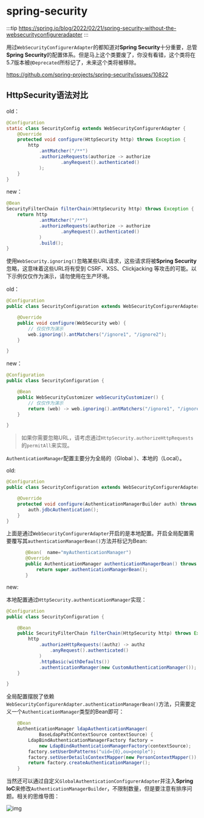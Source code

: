 # spring-security

:::tip
<https://spring.io/blog/2022/02/21/spring-security-without-the-websecurityconfigureradapter>
:::

用过`WebSecurityConfigurerAdapter`的都知道对**Spring Security**十分重要，总管**Spring Security**的配置体系。但是马上这个类要废了，你没有看错，这个类将在5.7版本被`@Deprecated`所标记了，未来这个类将被移除。

 <https://github.com/spring-projects/spring-security/issues/10822>

## HttpSecurity语法对比

old：

```java
@Configuration
static class SecurityConfig extends WebSecurityConfigurerAdapter {
    @Override
    protected void configure(HttpSecurity http) throws Exception {
        http
            .antMatcher("/**")
            .authorizeRequests(authorize -> authorize
                    .anyRequest().authenticated()
            );
    }
}
```

new：

```java
@Bean
SecurityFilterChain filterChain(HttpSecurity http) throws Exception {
    return http
            .antMatcher("/**")
            .authorizeRequests(authorize -> authorize
                    .anyRequest().authenticated()
            )
            .build();
}
```

使用`WebSecurity.ignoring()`忽略某些URL请求，这些请求将被**Spring Security**忽略，这意味着这些URL将有受到 CSRF、XSS、Clickjacking 等攻击的可能。以下示例仅仅作为演示，请勿使用在生产环境。

old：

```java
@Configuration
public class SecurityConfiguration extends WebSecurityConfigurerAdapter {

    @Override
    public void configure(WebSecurity web) {
        // 仅仅作为演示
        web.ignoring().antMatchers("/ignore1", "/ignore2");
    }

}
```

new：

```java
@Configuration
public class SecurityConfiguration {

    @Bean
    public WebSecurityCustomizer webSecurityCustomizer() {
        // 仅仅作为演示
        return (web) -> web.ignoring().antMatchers("/ignore1", "/ignore2");
    }

}
```

> 如果你需要忽略URL，请考虑通过`HttpSecurity.authorizeHttpRequests`的`permitAll`来实现。

`AuthenticationManager`配置主要分为全局的（Global ）、本地的（Local）。

old:

```java
@Configuration
public class SecurityConfiguration extends WebSecurityConfigurerAdapter {

    @Override
    protected void configure(AuthenticationManagerBuilder auth) throws Exception {
        auth.jdbcAuthentication();
    }
}
```

上面是通过`WebSecurityConfigurerAdapter`开启的是本地配置。开启全局配置需要覆写其`authenticationManagerBean()`方法并标记为Bean:

```java
       @Bean(  name="myAuthenticationManager")
       @Override
       public AuthenticationManager authenticationManagerBean() throws Exception {
           return super.authenticationManagerBean();
       }
```

new:

本地配置通过`HttpSecurity.authenticationManager`实现：

```java
@Configuration
public class SecurityConfiguration {

    @Bean
    public SecurityFilterChain filterChain(HttpSecurity http) throws Exception {
        http
            .authorizeHttpRequests((authz) -> authz
                .anyRequest().authenticated()
            )
            .httpBasic(withDefaults())
            .authenticationManager(new CustomAuthenticationManager());
    }

}
```

全局配置摆脱了依赖`WebSecurityConfigurerAdapter.authenticationManagerBean()`方法，只需要定义一个`AuthenticationManager`类型的Bean即可：

```java
    @Bean
    AuthenticationManager ldapAuthenticationManager(
            BaseLdapPathContextSource contextSource) {
        LdapBindAuthenticationManagerFactory factory = 
            new LdapBindAuthenticationManagerFactory(contextSource);
        factory.setUserDnPatterns("uid={0},ou=people");
        factory.setUserDetailsContextMapper(new PersonContextMapper());
        return factory.createAuthenticationManager();
    }
```

当然还可以通过自定义`GlobalAuthenticationConfigurerAdapter`并注入**Spring IoC**来修改`AuthenticationManagerBuilder`，不限制数量，但是要注意有排序问题。相关的思维导图：

![img](https:////upload-images.jianshu.io/upload_images/15440995-c543c03c897c15a1.png?imageMogr2/auto-orient/strip|imageView2/2/w/1200/format/webp)
